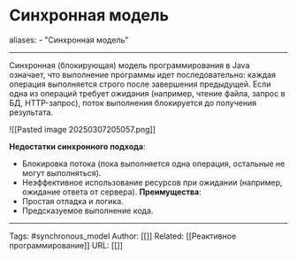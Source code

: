 # Синхронная модель

aliases: 
	- "Синхронная модель"

---
Синхронная (блокирующая) модель программирования в Java означает, что выполнение программы идет последовательно: каждая операция выполняется строго после завершения предыдущей. Если одна из операций требует ожидания (например, чтение файла, запрос в БД, HTTP-запрос), поток выполнения блокируется до получения результата.

![[Pasted image 20250307205057.png]]

**Недостатки синхронного подхода**:
- Блокировка потока (пока выполняется одна операция, остальные не могут выполняться).
- Неэффективное использование ресурсов при ожидании (например, ожидание ответа от сервера).
 **Преимущества**:
- Простая отладка и логика.
- Предсказуемое выполнение кода.

---
Tags: #synchronous_model
Author: [[]]
Related: [[Реактивное программирование]]
URL: [[]]
